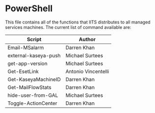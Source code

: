 # PowerShell

This file contains all of the functions that IITS distributes to all managed services machines.  The current list of command available are:

|Script|Author|
|---|---|
|Email-MSalarm|Darren Khan|
|external-kaseya-push|Michael Surtees|
|get-app-version|Michael Surtees|
|Get-EsetLink|Antonio Vincentelli|
|Get-KaseyaMachineID|Darren Khan|
|Get-MailFlowStats|Darren Khan|
|hide-user-from-GAL|Michael Surtees|
|Toggle-ActionCenter|Darren Khan|
